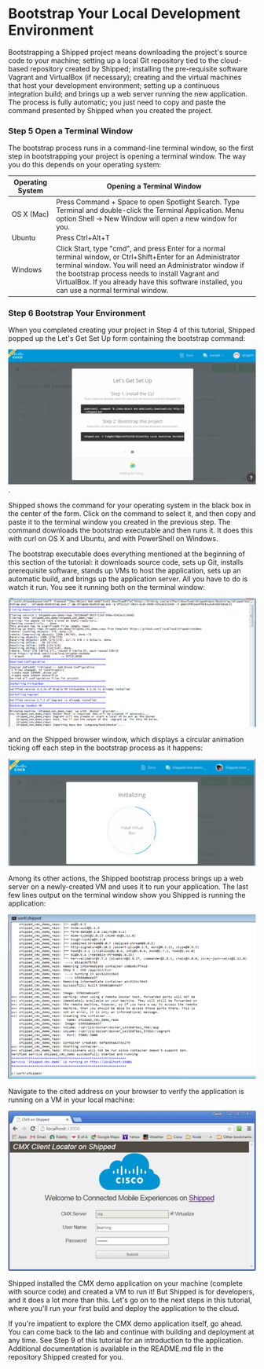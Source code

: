# Bootstrap Your Local Development Environment

Bootstrapping a Shipped project means downloading the project's source code to your machine; setting up a local Git repository tied to the cloud-based repository created by Shipped; installing the pre-requisite software Vagrant and VirtualBox (if necessary); creating and the virtual machines that host your development environment; setting up a continuous integration build; and brings up a web server running the new application.  The process is fully automatic; you just need to copy and paste the command presented by Shipped when you created the project.

### Step 5 Open a Terminal Window ###

The bootstrap process runs in a command-line terminal window, so the first step in bootstrapping your project is opening a terminal window.  The way you do this depends on your operating system:

Operating System | Opening a Terminal Window
-----------------| -------------------------
OS X (Mac)       | Press Command + Space to open Spotlight Search. Type Terminal and double-click the Terminal Application. Menu option Shell -> New Window will open a new window for you.
Ubuntu | Press Ctrl+Alt+T
Windows | Click Start, type "cmd", and press Enter for a normal terminal window, or Ctrl+Shift+Enter for an Administrator terminal window.  You will need an Administrator window if the bootstrap process needs to install Vagrant and VirtualBox. If you already have this software installed, you can use a normal terminal window.

### Step 6 Bootstrap Your Environment

When you completed creating your project in Step 4 of this tutorial, Shipped popped up the Let's Get Set Up form containing the bootstrap command:

![](https://github.com/CiscoCloud/Shipped-Learning-Labs/blob/master/shipped-102-cmx-project/src/posts/files/shipped-102-cmx-project/buildlocal.Png) . 

Shipped shows the command for your operating system in the black box in the center of the form.  Click on the command to select it, and then copy and paste it to the terminal window you created in the previous step.  The command downloads the bootstrap executable and then runs it.  It does this with curl on OS X and Ubuntu, and with PowerShell on Windows.

The bootstrap executable does everything mentioned at the beginning of this section of the tutorial: it downloads source code, sets up Git, installs prerequisite software, stands up VMs to host the application, sets up an automatic build, and brings up the application server.  All you have to do is watch it run.  You see it running both on the terminal window:  

![](https://github.com/CiscoCloud/Shipped-Learning-Labs/blob/master/shipped-102-cmx-project/src/posts/files/shipped-102-cmx-project/bootstrap_command_start.png)

and on the Shipped browser window, which displays a circular animation ticking off each step in the bootstrap process as it happens:

![](https://github.com/CiscoCloud/Shipped-Learning-Labs/blob/master/shipped-102-cmx-project/src/posts/files/shipped-102-cmx-project/initializing_animation.png)

Among its other actions, the Shipped bootstrap process brings up a web server on a newly-created VM and uses it to run your application.  The last few lines output on the terminal window show you Shipped is running the application:

![](https://github.com/CiscoCloud/Shipped-Learning-Labs/blob/master/shipped-102-cmx-project/src/posts/files/shipped-102-cmx-project/bootstrap_command_end.png)

Navigate to the cited address on your browser to verify the application is running on a VM in your local machine: 

![](https://github.com/CiscoCloud/Shipped-Learning-Labs/blob/master/shipped-102-cmx-project/src/posts/files/shipped-102-cmx-project/cmx_sample_app_login.png)

Shipped installed the CMX demo application on your machine (complete with source code) and created a VM to run it!  But Shipped is for developers, and it does a lot more than this.  Let's go on to the next steps in this tutorial, where you'll run your first build and deploy the application to the cloud. 

If you're impatient to explore the CMX demo application itself, go ahead. You can come back to the lab and continue with building and deployment at any time.  See Step 9 of this tutorial for an introduction to the application.  Additional documentation is available in the README.md file in the repository Shipped created for you.


